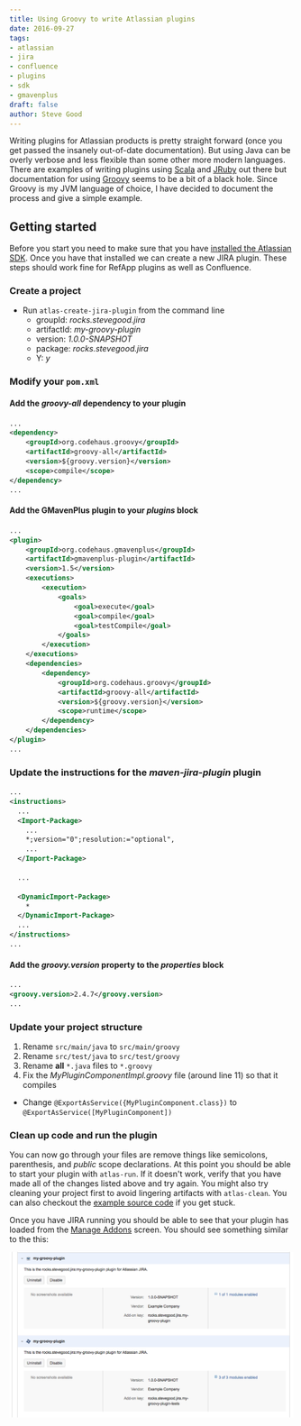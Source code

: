 ```yaml
---
title: Using Groovy to write Atlassian plugins
date: 2016-09-27
tags:
- atlassian
- jira
- confluence
- plugins
- sdk
- gmavenplus
draft: false
author: Steve Good
---
```


Writing plugins for Atlassian products is pretty straight forward (once you get passed the insanely out-of-date documentation).  But using Java can be overly verbose and less flexible than some other more modern languages.  There are examples of writing plugins using [Scala](https://bitbucket.org/ssaasen/atlassian-scala-example-plugin) and [JRuby](https://bitbucket.org/ssaasen/atlassian-jruby-example-plugin) out there but documentation for using [Groovy](http://groovy-lang.org/) seems to be a bit of a black hole.  Since Groovy is my JVM language of choice, I have decided to document the process and give a simple example.

## Getting started

Before you start you need to make sure that you have [installed the Atlassian SDK](https://developer.atlassian.com/docs/getting-started/set-up-the-atlassian-plugin-sdk-and-build-a-project). Once you have that installed we can create a new JIRA plugin.  These steps should work fine for RefApp plugins as well as Confluence.

### Create a project

- Run ```atlas-create-jira-plugin``` from the command line
    - groupId: _rocks.stevegood.jira_
    - artifactId: _my-groovy-plugin_
    - version: _1.0.0-SNAPSHOT_
    - package: _rocks.stevegood.jira_
    - Y: _y_

### Modify your ```pom.xml```

#### Add the _groovy-all_ dependency to your plugin

```xml
...
<dependency>
    <groupId>org.codehaus.groovy</groupId>
    <artifactId>groovy-all</artifactId>
    <version>${groovy.version}</version>
    <scope>compile</scope>
</dependency>
...
```
#### Add the GMavenPlus plugin to your _plugins_ block

```xml
...
<plugin>
    <groupId>org.codehaus.gmavenplus</groupId>
    <artifactId>gmavenplus-plugin</artifactId>
    <version>1.5</version>
    <executions>
        <execution>
            <goals>
                <goal>execute</goal>
                <goal>compile</goal>
                <goal>testCompile</goal>
            </goals>
        </execution>
    </executions>
    <dependencies>
        <dependency>
            <groupId>org.codehaus.groovy</groupId>
            <artifactId>groovy-all</artifactId>
            <version>${groovy.version}</version>
            <scope>runtime</scope>
        </dependency>
    </dependencies>
</plugin>
...
```

### Update the instructions for the _maven-jira-plugin_ plugin

```xml
...
<instructions>
  ...
  <Import-Package>
    ...
    *;version="0";resolution:="optional",
    ...
  </Import-Package>

  ...

  <DynamicImport-Package>
    *
  </DynamicImport-Package>
  ...
</instructions>
...
```

#### Add the _groovy.version_ property to the _properties_ block

```xml
...
<groovy.version>2.4.7</groovy.version>
...
```

### Update your project structure

1. Rename ```src/main/java``` to ```src/main/groovy```
2. Rename ```src/test/java``` to ```src/test/groovy```
3. Rename **all** ```*.java``` files to ```*.groovy```
4. Fix the _MyPluginComponentImpl.groovy_ file (around line 11) so that it compiles
  - Change ```@ExportAsService({MyPluginComponent.class})``` to ```@ExportAsService([MyPluginComponent])```

### Clean up code and run the plugin

You can now go through your files are remove things like semicolons, parenthesis, and _public_ scope declarations. At this point you should be able to start your plugin with ```atlas-run```.  If it doesn't work, verify that you have made all of the changes listed above and try again.  You might also try cleaning your project first to avoid lingering artifacts with ```atlas-clean```.  You can also checkout the [example source code](https://github.com/stevegood/my-groovy-plugin) if you get stuck.

Once you have JIRA running you should be able to see that your plugin has loaded from the [Manage Addons](http://localhost:2990/jira/plugins/servlet/upm) screen.  You should see something similar to the this:

![manage-addons-my-groovy-plugin](/images/manage-addons-my-groovy-plugin.png)
